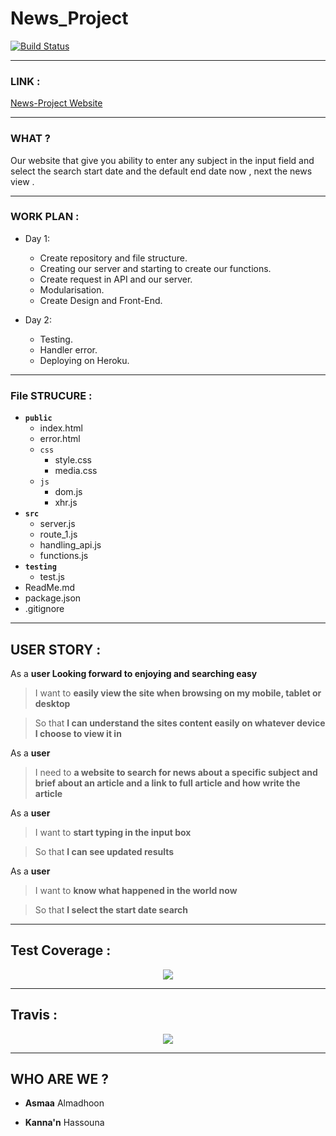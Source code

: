 # News_Project

[![Build Status](https://travis-ci.org/FACG5/News-Project.svg?branch=master)](https://travis-ci.org/FACG5/News-Project)

---

### LINK :
[News-Project Website](https://news-project3.herokuapp.com/)

---

### WHAT ?

Our website that give you ability to enter any subject in the input field and select the search start date and the default end date now , next  the news view .

---


### WORK PLAN :

* Day 1:

   *  Create repository and file structure.
   *  Creating our server and starting to create our functions.
   *  Create request in API and our server.
   *  Modularisation.
   *  Create Design and Front-End.


* Day 2:

  * Testing.
  * Handler error.
  * Deploying on Heroku.

---

### File STRUCURE :

- **`public`**
  - index.html
  - error.html
  - `css`
      - style.css
      - media.css
  - `js`
      - dom.js
      - xhr.js
-  **`src`**
    -  server.js
    -  route_1.js
    -  handling_api.js
    -  functions.js
-  **`testing`**
    - test.js
- ReadMe.md
- package.json
- .gitignore

---


## USER STORY :

As a **user Looking forward to enjoying and searching easy**
>I want to **easily view the site when browsing on my mobile, tablet or desktop**
<!-- -->
>So that **I can understand the sites content easily on whatever device I choose to view it in**

As a **user**
>I need to **a website to search for news about a specific subject
>and brief about an article and a link to full article and how write the article**
<!-- -->

As a **user**
>I want to **start typing in the input box**
<!-- -->
>So that **I can see updated results**

As a **user**
>I want to **know what happened in the world now**
<!-- -->
>So that **I select the start date search**

---

## Test Coverage :

<p align="center">
  <img src="http://www12.0zz0.com/2018/08/01/16/383637691.png">
</p>

---

## Travis :

<p align="center">
  <img src="http://www6.0zz0.com/2018/08/01/16/427415131.png">
</p>

---

## WHO ARE WE ?

 * **Asmaa** Almadhoon

 * **Kanna'n** Hassouna
